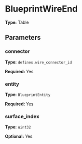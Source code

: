 # BlueprintWireEnd

**Type:** Table

## Parameters

### connector

**Type:** `defines.wire_connector_id`

**Required:** Yes

### entity

**Type:** `BlueprintEntity`

**Required:** Yes

### surface_index

**Type:** `uint32`

**Optional:** Yes


